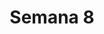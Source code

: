 ---
title: Semana 8
menu:
  sidebar:
    name: Semana 08
    identifier: gen_ia_semana_8
    parent: gen_ia
draft: false
---